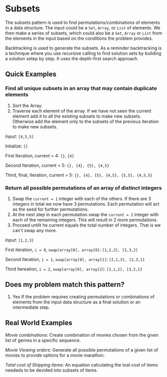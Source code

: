 # Subsets
The subsets pattern is used to find permutations/combinations of elements in a
data structure. The input could be a `Set`, `Array`, or `List` of elements. We
then make a series of subsets, which could also be a `Set`, `Array` or `List` 
from the elements in the input based on the conditions the problem provides. 

Backtracking is used to generate the subsets. As a reminder backtracking is a
technique where you use recursive calling to find solution sets by building a
solution setep by step. It uses the depth-first search approach.

## Quick Examples 

### Find all unique subsets in an array that may contain duplicate elements

1. Sort the Array.
2. Traverse each element of the array. If we have not seen the current element
   add it to all the existing subsets to make new subsets. Otherwise add the
   element only to the subsets of the previous iteration to make new subsets.

*Input*: `[4,5,5]`

Intialize: `{}`

First Iteration, current = 4: `{}`, `{4}`

Second Iteration, current = 5: `{}, {4}, {5}, {4,5}`

Third, final, Iteration, current = 5: `{}, {4}, {5}, {4,5}, {5,5}, {4,5,5}`


### Return all possible permutations of an array of distinct integers

1. Swap the `current = 1` integer with each of the others. If there are 3
   integers in total we now have 3 permutations. Each permutation will act as
   the seed for further permutations. 
2. At the next step in each permutation swap the `current = 2` integer with
   each of the remaining integers. This will result in 2 more permutations.
3. Proceed untilt he current equals the total number of integers. That is we
   can't swap any more.

*Input*: `[1,2,3]`

First iteration, `i = 0`, `swap(array[0], array[0]`: `[1,2,3], [1,3,2]`

Second Iteration, `i = 1`, `swap(array[0], array[1]`: `[2,1,3], [2,3,1]`

Third Itereation, `i = 2`, `swap[array[0], array[2]`: `[3,1,2], [3,2,1]`

## Does my problem match this pattern?

1. Yes If the problem requires creating permutations or combinations of elements
   from the input data structure as a final solution or an intermediate step.

## Real World Examples

*Movie combinations*: Create combination of movies chosen from the given list
of genres in a specific sequence. 

*Movie Viewing orders*: Generate all possible permutations of a given list of
movies to provide options for a movie marathon. 

*Total cost of Shipping items*: An equation calculating the toal cost of items
neededs to be devided into subsets of items.  
